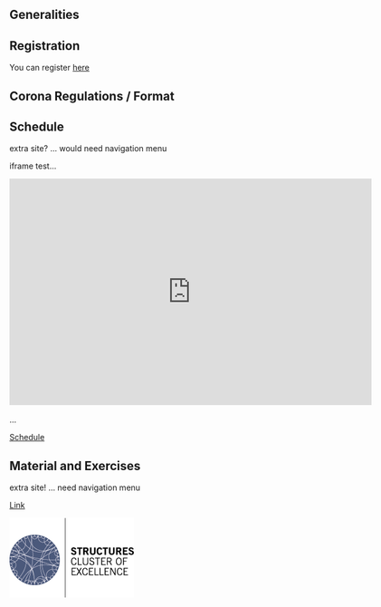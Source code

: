 ## Generalities

## Registration
You can register [here](https://forms.gle/43vsBjNM1M4LffvA9)


## Corona Regulations / Format


## Schedule
extra site? ... would need navigation menu

iframe test...

<iframe src="https://micbl.github.io/TDAworkshop/assets/files/schedule.pdf" width="640" height="400" frameborder="0" marginheight="0" marginwidth="0">...Loading...</iframe>

...

[Schedule](assets/files/schedule.pdf)


## Material and Exercises
extra site! ... need navigation menu




[Link](url)

![logo](assets/images/STRUCTURES_bunt.png)
